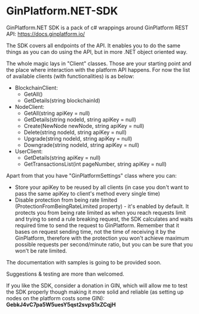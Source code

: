 # GinPlatform.NET-SDK
GinPlatform.NET SDK is a pack of c# wrappings around GinPlatform REST API: https://docs.ginplatform.io/

The SDK covers all endpoints of the API. It enables you to do the same things as you can do using the API, but in more .NET object oriented way.

The whole magic lays in "Client" classes. Those are your starting point and the place where interaction with the platform API happens.
For now the list of available clients (with functionalities) is as below:
- BlockchainClient:
  - GetAll()
  - GetDetails(string blockchainId)
- NodeClient:
  - GetAll(string apiKey = null)
  - GetDetails(string nodeId, string apiKey = null)
  - Create(NewNode newNode, string apiKey = null)
  - Delete(string nodeId, string apiKey = null)
  - Upgrade(string nodeId, string apiKey = null)
  - Downgrade(string nodeId, string apiKey = null)
- UserClient:
  - GetDetails(string apiKey = null)
  - GetTransactionsList(int pageNumber, string apiKey = null)
  
Apart from that you have "GinPlatformSettings" class where you can:
  - Store your apiKey to be reused by all clients (in case you don't want to pass the same apiKey to client's method every single time)
  - Disable protection from being rate limited (ProtectionFromBeingRateLimited property) - it's enabled by default. It protects you from being rate limited as when you reach requests limit and trying to send a rule breaking request, the SDK calculates and waits required time to send the request to GinPlatform. Remember that it bases on request sending time, not the time of receiving it by the GinPlatform, therefore with the protection you won't achieve maximum possible requests per second/minute ratio, but you can be sure that you won't be rate limited.

The documentation with samples is going to be provided soon.

Suggestions & testing are more than welcomed.

If you like the SDK, consider a donation in GIN, which will allow me to test the SDK properly though making it more solid and reliable (as setting up nodes on the platform costs some GIN): <b>GebkJ4vC7pa5W5uesY5qst2svpS1xZCqjH</b>
